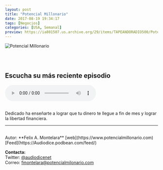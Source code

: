 ```yaml
---
layout: post
title: "Potencial Millonario"
date: 2017-08-19 19:34:17
tags: [Negocios]
categories: [USA, Semanal]
preview: https://ia801507.us.archive.org/29/items/TAPEANDORADIO500/Potencialmillonario300-%20Felix%20Montelara.jpg
---
```


![Potencial Millonario](https://ia801507.us.archive.org/29/items/TAPEANDORADIO500/Potencialmillonario500-%20Felix%20Montelara.jpg)

<br/>
<br/>

## Escucha su más reciente episodio

<!--reproductor-feed=https://Audiodice.podbean.com/feed/-->
<!--reproductor-start-->
<audio id="audio" preload="auto" controls="" src="https://mcdn.podbean.com/mf/web/bfcqy8/PotencialMillonarioEpisodio8.mp3"></audio>
<!--reproductor-end-->

<br/>  
Dedicado ha enseñarte a lograr que tu dinero te llegue a fin de mes y lograr la libertad financiera.

_ _ _

<br>
Autor: **Felix A. Montelara**  
[web](https://www.potencialmillonario.com)  
[Feed](https://Audiodice.podbean.com/feed/)  


**Contacta:**  
Twitter: [@audiodicenet](https://twitter.com/audiodicenet)  
Correo: [fmontelara@potencialmilonario.com](mailto:fmontelara@potencialmilonario.com)  
